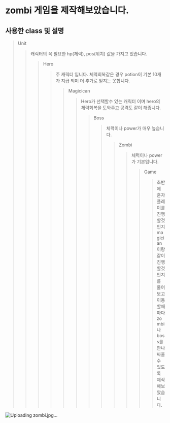 
# zombi 게임을 제작해보았습니다.

## 사용한 class 및 설명
>  Unit 
>> 캐릭터의 꼭 필요한 hp(체력), pos(위치) 값을 가지고 있습니다.
>>>  Hero
>>>> 주 캐릭터 입니다. 체력회복같은 경우 potion이 기본 10개가 지급 되며 더 추가로 얻지는 못합니다.
>>>>>  Magicican
>>>>>> Hero가 선택할수 있는 캐릭터 이며 hero의 체력회복을 도와주고 공격도 같이 해줍니다.
>>>>>>>  Boss
>>>>>>>> 체력이나 power가 매우 높습니다.
>>>>>>>>>  Zombi
>>>>>>>>>> 체력이나 power가 기본입니다.
>>>>>>>>>>>  Game
>>>>>>>>>>>> 초반에 혼자 플레이를 진행할것인지 magician이랑 같이 진행할것인지를 물어보고 이동할때마다 zombi나 boss를 만나 싸울수 있도록 제작해보았습니다.


 
![Uploading zombi.jpg…]()




